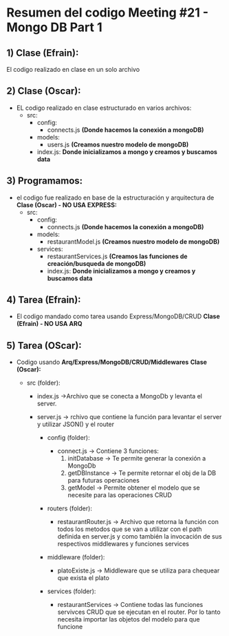 # Resumen del codigo Meeting #21 - Mongo DB Part 1

## 1) Clase (Efrain):

El codigo realizado en clase en un solo archivo
	
## 2) Clase (Oscar):

- EL codigo realizado en clase estructurado en varios archivos:
	- src:
		- config: 
			- connects.js **(Donde hacemos la conexión a mongoDB)**
		- models:
			- users.js **(Creamos nuestro modelo de mongoDB)**
		- index.js: **Donde inicializamos a mongo y creamos y buscamos data**

## 3) Programamos:

- el codigo fue realizado en base de la estructuración y arquitectura de **Clase (Oscar) - NO USA EXPRESS:**
	- src:
		- config: 
			- connects.js **(Donde hacemos la conexión a mongoDB)**
		- models:
			- restaurantModel.js **(Creamos nuestro modelo de mongoDB)**
		- services:
			- restaurantServices.js **(Creamos las funciones de creación/busqueda de mongoDB)**			
			- index.js: **Donde inicializamos a mongo y creamos y buscamos data**

## 4) Tarea (Efrain):
- El codigo mandado como tarea usando Express/MongoDB/CRUD **Clase (Efrain) - NO USA ARQ**


## 5) Tarea (OScar):
- Codigo usando **Arq/Express/MongoDB/CRUD/Middlewares** **Clase (Oscar):**

	- src (folder):

		- index.js ->Archivo que se conecta a MongoDb y levanta el server.

		- server.js -> rchivo que contiene la función para levantar el server y utilizar JSON() y el router

			- config (folder):
				- connect.js -> Contiene 3 funciones:
					1. initDatabase -> Te permite generar la conexión a MongoDb 
					2. getDBInstance -> Te permite retornar el obj de la DB para futuras operaciones
					3. getModel -> Permite obtener el modelo que se necesite para las operaciones CRUD

			- routers (folder):
				- restaurantRouter.js -> Archivo que retorna la función con todos los metodos que se van a utilizar con el path definida en server.js y  como también la invocación de sus respectivos middlewares y funciones services

			- middleware (folder):
				- platoExiste.js -> Middleware que se utiliza para chequear que exista el plato 

			- services (folder):
				- restaurantServices -> Contiene todas las funciones servivces CRUD que se ejecutan en el router. Por lo tanto necesita importar las objetos del modelo para que funcione


